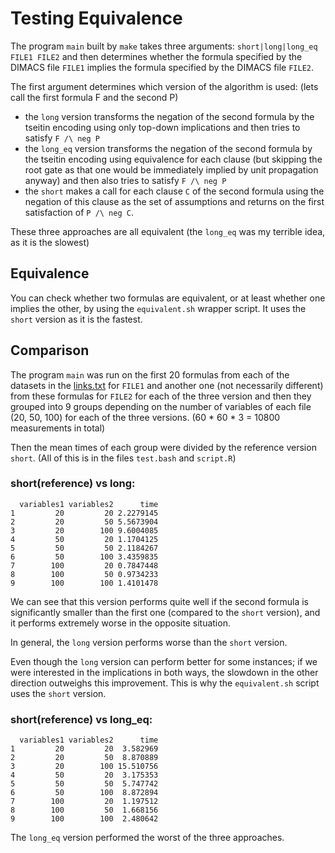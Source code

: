 # Testing Equivalence

The program `main` built by `make` takes three arguments: `short|long|long_eq FILE1 FILE2` and then determines whether the formula specified by the DIMACS file `FILE1` implies the formula specified by the DIMACS file `FILE2`.

The first argument determines which version of the algorithm is used: (lets call the first formula F and the second P)

- the `long` version transforms the negation of the second formula by the tseitin encoding using only top-down implications and then tries to satisfy `F /\ neg P`
- the `long_eq` version transforms the negation of the second formula by the tseitin encoding using equivalence for each clause (but skipping the root gate as that one would be immediately implied by unit propagation anyway) and then also tries to satisfy `F /\ neg P`
- the `short` makes a call for each clause `C` of the second formula using the negation of this clause as the set of assumptions and returns on the first satisfaction of `P /\ neg C`.

These three approaches are all equivalent (the `long_eq` was my terrible idea, as it is the slowest)

## Equivalence

You can check whether two formulas are equivalent, or at least whether one implies the other, by using the `equivalent.sh` wrapper script. It uses the `short` version as it is the fastest.

## Comparison

The program `main` was run on the first 20 formulas from each of the datasets in the [links.txt](links.txt) for `FILE1` and another one (not necessarily different) from these formulas for `FILE2` for each of the three version and then they grouped into 9 groups depending on the number of variables of each file (20, 50, 100) for each of the three versions. (60 * 60 * 3 = 10800 measurements in total)

Then the mean times of each group were divided by the reference version `short`. (All of this is in the files `test.bash` and `script.R`)

### **short**(reference) vs **long**:

```
  variables1 variables2      time
1         20         20 2.2279145
2         20         50 5.5673904
3         20        100 9.6004085
4         50         20 1.1704125
5         50         50 2.1184267
6         50        100 3.4359835
7        100         20 0.7847448
8        100         50 0.9734233
9        100        100 1.4101478
```

We can see that this version performs quite well if the second formula is significantly smaller than the first one (compared to the `short` version), and it performs extremely worse in the opposite situation.

In general, the `long` version performs worse than the `short` version.

Even though the `long` version can perform better for some instances; if we were interested in the implications in both ways, the slowdown in the other direction outweighs this improvement. This is why the `equivalent.sh` script uses the `short` version.

### **short**(reference) vs **long_eq**:

```
  variables1 variables2      time
1         20         20  3.582969
2         20         50  8.870889
3         20        100 15.510756
4         50         20  3.175353
5         50         50  5.747742
6         50        100  8.872894
7        100         20  1.197512
8        100         50  1.668156
9        100        100  2.480642
```

The `long_eq` version performed the worst of the three approaches.
